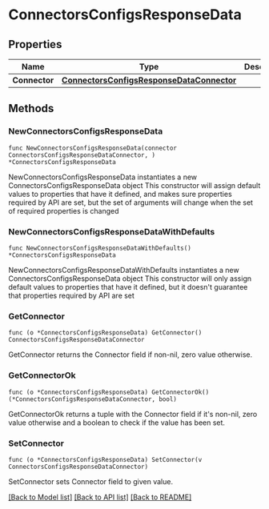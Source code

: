 # ConnectorsConfigsResponseData

## Properties

Name | Type | Description | Notes
------------ | ------------- | ------------- | -------------
**Connector** | [**ConnectorsConfigsResponseDataConnector**](ConnectorsConfigsResponseDataConnector.md) |  | 

## Methods

### NewConnectorsConfigsResponseData

`func NewConnectorsConfigsResponseData(connector ConnectorsConfigsResponseDataConnector, ) *ConnectorsConfigsResponseData`

NewConnectorsConfigsResponseData instantiates a new ConnectorsConfigsResponseData object
This constructor will assign default values to properties that have it defined,
and makes sure properties required by API are set, but the set of arguments
will change when the set of required properties is changed

### NewConnectorsConfigsResponseDataWithDefaults

`func NewConnectorsConfigsResponseDataWithDefaults() *ConnectorsConfigsResponseData`

NewConnectorsConfigsResponseDataWithDefaults instantiates a new ConnectorsConfigsResponseData object
This constructor will only assign default values to properties that have it defined,
but it doesn't guarantee that properties required by API are set

### GetConnector

`func (o *ConnectorsConfigsResponseData) GetConnector() ConnectorsConfigsResponseDataConnector`

GetConnector returns the Connector field if non-nil, zero value otherwise.

### GetConnectorOk

`func (o *ConnectorsConfigsResponseData) GetConnectorOk() (*ConnectorsConfigsResponseDataConnector, bool)`

GetConnectorOk returns a tuple with the Connector field if it's non-nil, zero value otherwise
and a boolean to check if the value has been set.

### SetConnector

`func (o *ConnectorsConfigsResponseData) SetConnector(v ConnectorsConfigsResponseDataConnector)`

SetConnector sets Connector field to given value.



[[Back to Model list]](../README.md#documentation-for-models) [[Back to API list]](../README.md#documentation-for-api-endpoints) [[Back to README]](../README.md)


